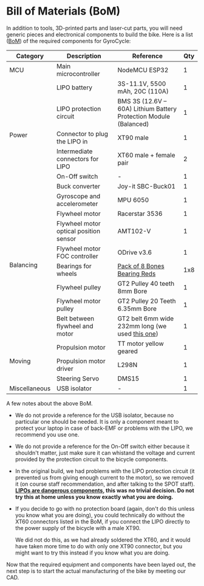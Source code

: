 # Bill of Materials (BoM)

In addition to tools, 3D-printed parts and laser-cut parts, you will need generic pieces and electronical components to build the bike. Here is a list ([BoM](https://en.wikipedia.org/wiki/Bill_of_materials)) of the required components for GyroCycle:

<table>
    <thead>
        <tr>
            <th>Category</th>
            <th>Description</th>
            <th>Reference</th>
            <th>Qty</th>
        </tr>
    </thead>
    <tbody>
        <tr>
            <td>MCU</td>
            <td>Main microcontroller</td>
            <td>NodeMCU ESP32</td>
            <td>1</td>
        </tr>
        <tr>
            <td rowspan="6">Power</td>
            <td>LIPO battery</td>
            <td>3S-11.1V, 5500 mAh, 20C (110A)</td>
            <td>1</td>
        </tr>
        <tr>
            <td>LIPO protection circuit</td>
            <td>BMS 3S (12.6V – 60A) Lithium Battery Protection Module (Balanced)</td>
            <td>1</td>
        </tr>
        <tr>
            <td>Connector to plug the LIPO in</td>
            <td>XT90 male</td>
            <td>1</td>
        </tr>
        <tr>
            <td>Intermediate connectors for LIPO</td>
            <td>XT60 male + female pair</td>
            <td>2</td>
        </tr>
        <tr>
            <td>On-Off switch</td>
            <td>-</td>
            <td>1</td>
        </tr>
        <tr>
            <td>Buck converter</td>
            <td>Joy-it SBC-Buck01</td>
            <td>1</td>
        </tr>
        <tr>
            <td rowspan="8">Balancing</td>
            <td>Gyroscope and accelerometer</td>
            <td>MPU 6050</td>
            <td>1</td>
        </tr>
        <tr>
            <td>Flywheel motor</td>
            <td>Racerstar 3536</td>
            <td>1</td>
        </tr>
        <tr>
            <td>Flywheel motor optical position sensor</td>
            <td>AMT102-V</td>
            <td>1</td>
        </tr>
        <tr>
            <td>Flywheel motor FOC controller</td>
            <td>ODrive v3.6</td>
            <td>1</td>
        </tr>
        <tr>
            <td>Bearings for wheels</td>
            <td><a href="https://www.galaxus.ch/fr/s4/product/bones-bearings-reds-roulement-a-billes-6424172?supplier=2403620">Pack of 8 Bones Bearing Reds</a></td>
            <td>1x8</td>
        </tr>
        <tr>
            <td>Flywheel pulley</td>
            <td>GT2 Pulley 40 teeth 8mm Bore</td>
            <td>1</td>
        </tr>
        <tr>
            <td>Flywheel motor pulley</td>
            <td>GT2 Pulley 20 Teeth 6.35mm Bore</td>
            <td>1</td>
        </tr>
        <tr>
            <td>Belt between flywheel and motor</td>
            <td>GT2 belt 6mm wide 232mm long (we used <a href="https://www.3dware.ch/en/accessories/mechanics-accessories/3dware-ch-handelsware-01900920-232-gt2-belt-6mm-wide-232mm-long">this one</a>)</td>
            <td>1</td>
        </tr>
        <tr>
            <td rowspan="3">Moving</td>
            <td>Propulsion motor</td>
            <td>TT motor yellow geared</td>
            <td>1</td>
        </tr>
        <tr>
            <td>Propulsion motor driver</td>
            <td>L298N</td>
            <td>1</td>
        </tr>
        <tr>
            <td>Steering Servo</td>
            <td>DMS15</td>
            <td>1</td>
        </tr>
        <tr>
            <td rowspan="1">Miscellaneous</td>
            <td>USB isolator</td>
            <td>-</td>
            <td>1</td>
        </tr>
    </tbody>
</table>

A few notes about the above BoM.

- We do not provide a reference for the USB isolator, because no particular one should be needed. It is only a component meant to protect your laptop in case of back-EMF or problems with the LIPO, we recommend you use one.

- We do not provide a reference for the On-Off switch either because it shouldn't matter, just make sure it can whistand the voltage and current provided by the protection circuit to the bicycle components.

- In the original build, we had problems with the LIPO protection circuit (it prevented us from giving enough current to the motor), so we removed it (on course staff recommendation, and after talking to the SPOT staff). **[LIPOs are dangerous components](./words-of-caution), this was no trivial decision. Do not try this at home unless you know exactly what you are doing.**

- If you decide to go with no protection board (again, don't do this unless you know what you are doing), you could technically do without the XT60 connectors listed in the BoM, if you connect the LIPO directly to the power supply of the bicycle with a male XT90.

    We did not do this, as we had already soldered the XT60, and it would have taken more time to do with only one XT90 connector, but you might want to try this instead if you know what you are doing.

Now that the required equipment and components have been layed out, the next step is to start the actual manufacturing of the bike by meeting our CAD.